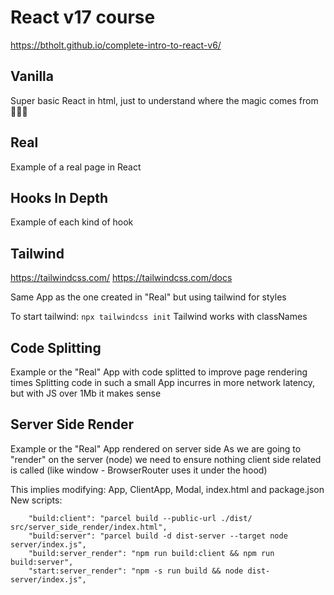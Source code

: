 # React v17 course

https://btholt.github.io/complete-intro-to-react-v6/

## Vanilla

Super basic React in html, just to understand where the magic comes from 🧙🏿‍♂️

## Real

Example of a real page in React

## Hooks In Depth

Example of each kind of hook

## Tailwind

https://tailwindcss.com/
https://tailwindcss.com/docs

Same App as the one created in "Real" but using tailwind for styles

To start tailwind: `npx tailwindcss init`
Tailwind works with classNames

## Code Splitting

Example or the "Real" App with code splitted to improve page rendering times
Splitting code in such a small App incurres in more network latency, but with JS over 1Mb it makes sense

## Server Side Render

Example or the "Real" App rendered on server side
As we are going to "render" on the server (node) we need to ensure nothing client side related is called (like window - BrowserRouter uses it under the hood)

This implies modifying: App, ClientApp, Modal, index.html and package.json
New scripts:

```
    "build:client": "parcel build --public-url ./dist/ src/server_side_render/index.html",
    "build:server": "parcel build -d dist-server --target node server/index.js",
    "build:server_render": "npm run build:client && npm run build:server",
    "start:server_render": "npm -s run build && node dist-server/index.js",
```
